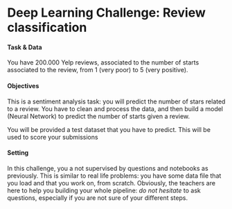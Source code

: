 # Deep Learning Challenge: Review classification


#### Task & Data

You have 200.000 Yelp reviews, associated to the number of starts associated to the review, from 1 (very poor) to 5 (very positive).

#### Objectives
This is a sentiment analysis task: you will predict the number of stars related to a review.
You have to clean and process the data, and then build a model (Neural Network) to predict the number of starts given a review.

You will be provided a test dataset that you have to predict. This will be used to score your submissions


#### Setting
In this challenge, you a not supervised by questions and notebooks as previously.
This is similar to real life problems: you have some data file that you load and that you work on, from scratch.
Obviously, the teachers are here to help you building your whole pipeline: _do not hesitate_ to ask questions, especially if you are not sure of your different steps.
